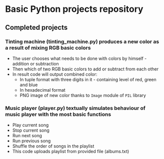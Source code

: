 # Basic Python projects repository

## Completed projects

### Tinting machine (tinting_machine.py) produces a new color as a result of mixing RGB basic colors

* The user chooses what needs to be done with colors by himself - addition or subtraction
* Then which of two RGB basic colors to add or subtract from each other
* In result code will output combined color:
  * In tuple format with three digits in it - containing level of red, green and blue
  * In hexadecimal format
  * PNG image of new color thanks to `Image` module of `PIL` library

### Music player (player.py) textually simulates behaviour of music player with the most basic functions

* Play current song
* Stop current song
* Run next song
* Run previous song
* Shuffle the order of songs in the playlist
* This code uploads playlist from provided file (albums.txt)
